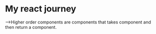 # My react journey
-->Higher order components are components that takes component and then return a component.